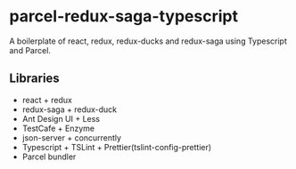 # parcel-redux-saga-typescript
A boilerplate of react, redux, redux-ducks and redux-saga using Typescript and Parcel.

## Libraries
- react + redux
- redux-saga + redux-duck
- Ant Design UI + Less
- TestCafe + Enzyme
- json-server + concurrently
- Typescript + TSLint + Prettier(tslint-config-prettier)
- Parcel bundler